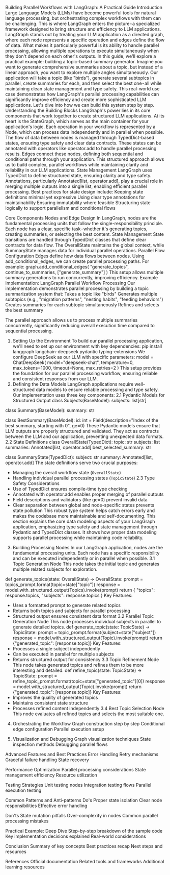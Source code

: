 Building Parallel Workflows with LangGraph: A Practical Guide
Introduction
Large Language Models (LLMs) have become powerful tools for natural language processing, but orchestrating complex workflows with them can be challenging. This is where LangGraph enters the picture - a specialized framework designed to bring structure and efficiency to LLM applications.
LangGraph stands out by treating your LLM application as a directed graph, where each node represents a specific operation and edges define the flow of data. What makes it particularly powerful is its ability to handle parallel processing, allowing multiple operations to execute simultaneously when they don't depend on each other's outputs.
In this guide, we'll explore a practical example: building a topic-based summary generator. Imagine you want to generate comprehensive summaries about a topic, but instead of a linear approach, you want to explore multiple angles simultaneously. Our application will take a topic (like "birds"), generate several subtopics in parallel, create summaries for each, and then select the best one - all while maintaining clean state management and type safety.
This real-world use case demonstrates how LangGraph's parallel processing capabilities can significantly improve efficiency and create more sophisticated LLM applications. Let's dive into how we can build this system step by step.
Understanding the Building Blocks
LangGraph's power lies in its core components that work together to create structured LLM applications. At its heart is the StateGraph, which serves as the main container for your application's logic. Each operation in your workflow is represented by a Node, which can process data independently and in parallel when possible.
The flow of data between nodes is managed through TypedDict-based states, ensuring type safety and clear data contracts. These states can be annotated with operators like operator.add to handle parallel processing results. Edges connect these nodes, defining both sequential and conditional paths through your application.
This structured approach allows us to build complex, parallel workflows while maintaining clarity and reliability in our LLM applications.
State Management
LangGraph uses TypedDict to define structured state, ensuring clarity and type safety. Annotations, particularly Annotated[list, operator.add], play a crucial role in merging multiple outputs into a single list, enabling efficient parallel processing. Best practices for state design include:
Keeping state definitions minimal yet expressive
Using clear type annotations for maintainability
Ensuring immutability where feasible
Structuring state logically to support parallelism and conditional flows

Core Components
Nodes and Edge Design
In LangGraph, nodes are the fundamental processing units that follow the single-responsibility principle. Each node has a clear, specific task - whether it's generating topics, creating summaries, or selecting the best content.
State Management
State transitions are handled through TypedDict classes that define clear contracts for data flow. The OverallState maintains the global context, while SummaryState manages data for individual parallel operations.
Parallel Flow Configuration
Edges define how data flows between nodes. Using add_conditional_edges, we can create parallel processing paths. For example:
graph.add_conditional_edges(
    "generate_topics", 
    continue_to_summaries, 
    ["generate_summary"]
)
This setup allows multiple summary generations to run concurrently, improving efficiency.
Example Implementation: LangGraph Parallel Workflow Processing
Our implementation demonstrates parallel processing by building a topic summarization system that:
Takes a topic like "birds"
Generates multiple subtopics (e.g., "migration patterns", "nesting habits", "feeding behaviors")
Creates summaries for each subtopic simultaneously
Refines and selects the best summary

The parallel approach allows us to process multiple summaries concurrently, significantly reducing overall execution time compared to sequential processing.
1. Setting Up the Environment
To build our parallel processing application, we'll need to set up our environment with key dependencies:
pip install langgraph langchain-deepseek pydantic typing-extensions
We configure DeepSeek as our LLM with specific parameters:
model = ChatDeepSeek(
    model="deepseek-chat",
    temperature=0,
    max_tokens=1000,
    timeout=None,
    max_retries=2
)
This setup provides the foundation for our parallel processing workflow, ensuring reliable and consistent responses from our LLM.
2. Defining the Data Models
LangGraph applications require well-structured data models to ensure reliable processing and type safety. Our implementation uses three key components:
2.1 Pydantic Models for Structured Output
class Subjects(BaseModel):
    subjects: list[str]

class Summary(BaseModel):
    summary: str

class BestSummary(BaseModel):
    id: int = Field(description="Index of the best summary, starting with 0", ge=0)
These Pydantic models ensure that LLM outputs are properly structured and validated. They act as contracts between the LLM and our application, preventing unexpected data formats.
2.2 State Definitions
class OverallState(TypedDict):
  topic: str
  subjects: list
  summaries: Annotated[list, operator.add]
  best_selected_summary: str

class SummaryState(TypedDict):
    subject: str
    summary: Annotated[list, operator.add]
The state definitions serve two crucial purposes:
- Managing the overall workflow state (`OverallState`)
- Handling individual parallel processing states (`TopicState`)
2.3 Type Safety Considerations
- Use of TypedDict ensures compile-time type checking
- Annotated with operator.add enables proper merging of parallel outputs
- Field descriptions and validators (like ge=0) prevent invalid data
- Clear separation between global and node-specific states prevents state pollution
This robust type system helps catch errors early and makes the codebase more maintainable and self-documenting.
This section explains the core data modeling aspects of your LangGraph application, emphasizing type safety and state management through Pydantic and TypedDict classes. It shows how proper data modeling supports parallel processing while maintaining code reliability.
3. Building Processing Nodes
In our LangGraph application, nodes are the fundamental processing units. Each node has a specific responsibility and can be executed independently or in parallel when possible.
3.1 Topic Generation Node
This node takes the initial topic and generates multiple related subjects for exploration.

def generate_topics(state: OverallState) -> OverallState:
  prompt = topics_prompt.format(topic=state["topic"])
  response = model.with_structured_output(Topics).invoke(prompt)
  return {
    "topics": response.topics,
    "subjects": response.topics
  }
Key Features:
- Uses a formatted prompt to generate related topics
- Returns both topics and subjects for parallel processing
- Structured output ensures consistent data format
3.2 Parallel Topic Generation Node
This node processes individual subjects in parallel to generate detailed topics.
def generate_topic(state: TopicState) -> TopicState:
  prompt = topic_prompt.format(subject=state["subject"])
  response = model.with_structured_output(Topic).invoke(prompt)
  return {"generated_topic": [response.topic]}
Key Features:
- Processes a single subject independently
- Can be executed in parallel for multiple subjects
- Returns structured output for consistency
3.3 Topic Refinement Node
This node takes generated topics and refines them to be more interesting and detailed.
def refine_topic(state: TopicState) -> TopicState:
  prompt = refine_topic_prompt.format(topic=state["generated_topic"][0])
  response = model.with_structured_output(Topic).invoke(prompt)
  return {"generated_topic": [response.topic]}
Key Features:
- Improves the quality of generated topics
- Maintains consistent state structure
- Processes refined content independently
3.4 Best Topic Selection Node
This node evaluates all refined topics and selects the most suitable one.
4. Orchestrating the Workflow
Graph construction step by step
Conditional edge configuration
Parallel execution setup

5. Visualization and Debugging
Graph visualization techniques
State inspection methods
Debugging parallel flows

Advanced Features and Best Practices
Error Handling
Retry mechanisms
Graceful failure handling
State recovery

Performance Optimization
Parallel processing considerations
State management efficiency
Resource utilization

Testing Strategies
Unit testing nodes
Integration testing flows
Parallel execution testing

Common Patterns and Anti-patterns
Do's
Proper state isolation
Clear node responsibilities
Effective error handling

Don'ts
State mutation pitfalls
Over-complexity in nodes
Common parallel processing mistakes

Practical Example: Deep Dive
Step-by-step breakdown of the sample code
Key implementation decisions explained
Real-world considerations

Conclusion
Summary of key concepts
Best practices recap
Next steps and resources

References
Official documentation
Related tools and frameworks
Additional learning resources